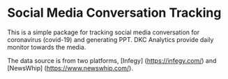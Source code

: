 # Social Media Conversation Tracking

This is a simple package for tracking social media conversation for coronavirus (covid-19) and generating PPT. DKC Analytics provide daily monitor towards the media.

The data source is from two platforms, [Infegy] (https://infegy.com/) and [NewsWhip] (https://www.newswhip.com/).
